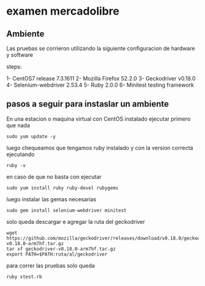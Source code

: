 # examen mercadolibre

## Ambiente

Las pruebas se corrieron utilizando la siguiente configuracion de hardware y software

steps:

1-  CentOS7 release 7.3.1611
2-  Mozilla Firefox 52.2.0
3-  Geckodriver v0.18.0
4-  Selenium-webdriver 2.53.4
5-  Ruby 2.0.0
6-  Minitest testing framework

## pasos a seguir para instaslar un ambiente

En una estacion o maquina virtual con CentOS instalado ejecutar primero que nada
```
sudo yum update -y
```
luego chequeamos que tengamos ruby instalado y con la version correcta ejecutando

```
ruby -v 
```
en caso de que no basta con ejecutar

```
sudo yum install ruby ruby-devel rubygems 
```

luego instalar las gemas necesarias

```
sudo gem install selenium-webdriver minitest 
```

solo queda descargar e agregar la ruta del geckodriver 

```
wget https://github.com/mozilla/geckodriver/releases/download/v0.18.0/geckodriver-v0.18.0-arm7hf.tar.gz
tar xf geckodriver-v0.18.0-arm7hf.tar.gz
export PATH=$PATH:ruta/al/geckodriver
```
para correr las pruebas solo queda

```
ruby stest.rb 
```
